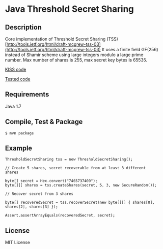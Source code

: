 Java Threshold Secret Sharing
===

## Description
Core implementation of Threshold Secret Sharing (TSS) [http://tools.ietf.org/html/draft-mcgrew-tss-03](http://tools.ietf.org/html/draft-mcgrew-tss-03)
  It uses a finite field GF(256) instead of Shamir scheme using large integers modulo a large prime number. 
  Max number of shares is 255, max secret key bytes is 65535. 

  [KISS code](https://github.com/antik10ud/threshold-secret-sharing/blob/master/src/main/java/com/k10ud/cryptography/tss/core/ThresholdSecretSharing.java)
  
  [Tested code](https://github.com/antik10ud/threshold-secret-sharing/blob/master/src/test/java/com/k10ud/cryptography/tss/core/ThresholdSecretSharingTest.java)


## Requirements
Java 1.7

## Compile, Test & Package
    $ mvn package

## Example

	ThresholdSecretSharing tss = new ThresholdSecretSharing();

	// Create 5 shares, secret recoverable from at least 3 different shares

	byte[] secret = Hex.convert("7465737400");
	byte[][] shares = tss.createShares(secret, 5, 3, new SecureRandom());

	// Recover secret from 3 shares

	byte[] recoveredSecret = tss.recoverSecret(new byte[][] { shares[0], shares[2], shares[3] });

	Assert.assertArrayEquals(recoveredSecret, secret);
		
		
## License
MIT License
